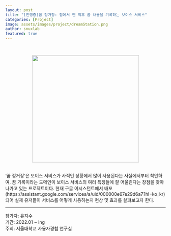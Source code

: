 ```yaml
---
layout: post
title: "[진행중]꿈 정거장: 잠에서 깬 직후 꿈 내용을 기록하는 보이스 서비스"
categories: [Project]
image: assets/images/project/dreamStation.png
author: snuxlab
featured: true
---
```


<p>
<br>
<p align="center"><img src="{{site.baseurl}}/assets/images/project/dreamStation.png" style="width: 35vw;"></p>
<br>
‘꿈 정거장’은 보이스 서비스가 사적인 상황에서 많이 사용된다는 사실에서부터 착안하여, 꿈 기록이라는 도메인이 보이스 서비스의 여러 특징들에 잘 어울린다는 장점을 찾아나가고 있는 프로젝트이다. 현재 구글 어시스턴트에서 배포(https://assistant.google.com/services/a/uid/000000e67e29d6a7?hl=ko_kr)되어 실제 유저들이 서비스를 어떻게 사용하는지 현상 및 효과를 살펴보고자 한다.
<br>
</p>

<hr>
참가자: 유지수 <br>
기간: 2022.01 ~ ing<br>
주최: 서울대학교 사용자경험 연구실
